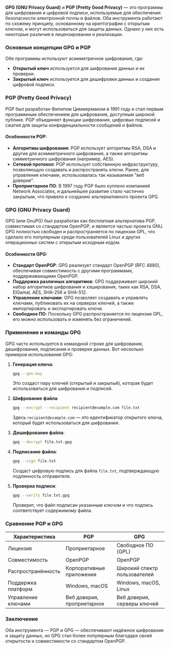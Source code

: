 **GPG (GNU Privacy Guard)** и **PGP (Pretty Good Privacy)** — это программы для шифрования и цифровой подписи, используемые для обеспечения безопасности электронной почты и файлов. Оба инструмента работают по схожему принципу, основанному на криптографии с открытым ключом, и могут использоваться для защиты данных. Однако у них есть некоторые различия в лицензировании и реализации.

### Основные концепции GPG и PGP

Обе программы используют асимметричное шифрование, где:
- **Открытый ключ** используется для шифрования данных и их проверки.
- **Закрытый ключ** используется для дешифровки данных и создания цифровой подписи.

### PGP (Pretty Good Privacy)
PGP был разработан Филипом Циммерманом в 1991 году и стал первым программным обеспечением для шифрования, доступным широкой публике. PGP объединяет функции шифрования, цифровых подписей и сжатия для защиты конфиденциальности сообщений и файлов.

#### Особенности PGP:
- **Алгоритмы шифрования**: PGP использует алгоритмы RSA, DSA и другие для асимметричного шифрования, а также алгоритмы симметричного шифрования (например, AES).
- **Сетевой протокол**: PGP использует собственную инфраструктуру, позволяющую создавать и распространять ключи. Ранее, для управления ключами, использовалась так называемая "веб доверия".
- **Проприетарное ПО**: В 1997 году PGP было куплено компанией Network Associates, и дальнейшее развитие стало частично закрытым, что привело к созданию альтернативного проекта GPG.

### GPG (GNU Privacy Guard)
GPG (или GnuPG) был разработан как бесплатная альтернатива PGP, совместимая со стандартом OpenPGP, и является частью проекта GNU. GPG полностью свободен и распространяется по лицензии GPL, что сделало его популярным среди пользователей Linux и других операционных систем с открытым исходным кодом.

#### Особенности GPG:
- **Стандарт OpenPGP**: GPG реализует стандарт OpenPGP (RFC 4880), обеспечивая совместимость с другими программами, поддерживающими OpenPGP.
- **Поддержка различных алгоритмов**: GPG поддерживает широкий набор алгоритмов шифрования и хэширования, таких как RSA, DSA, ElGamal, AES, SHA-256 и SHA-512.
- **Управление ключами**: GPG позволяет создавать и управлять ключами, публиковать их на серверах ключей, а также импортировать и экспортировать ключи.
- **Свободное ПО**: Поскольку GPG распространяется по лицензии GPL, его можно использовать и изменять без ограничений.

### Применение и команды GPG
GPG часто используется в командной строке для шифрования, дешифрования, подписания и проверки данных. Вот несколько примеров использования GPG:

1. **Генерация ключа**:
   ```bash
   gpg --gen-key
   ```
   Это создаст пару ключей (открытый и закрытый), которая будет использоваться для шифрования и подписей.

2. **Шифрование файла**:
   ```bash
   gpg --encrypt --recipient recipient@example.com file.txt
   ```
   Здесь `recipient@example.com` — это идентификатор открытого ключа, который будет использоваться для шифрования.

3. **Дешифрование файла**:
   ```bash
   gpg --decrypt file.txt.gpg
   ```

4. **Подписание файла**:
   ```bash
   gpg --sign file.txt
   ```
   Создаст цифровую подпись для файла `file.txt`, подтверждающую подлинность отправителя.

5. **Проверка подписи**:
   ```bash
   gpg --verify file.txt.gpg
   ```
   Проверит, что файл подписан указанным ключом и что подпись соответствует содержимому файла.

### Сравнение PGP и GPG
| Характеристика        | PGP                          | GPG                          |
|-----------------------|------------------------------|------------------------------|
| Лицензия              | Проприетарное                | Свободное ПО (GPL)           |
| Совместимость         | OpenPGP                      | OpenPGP                      |
| Распространённость    | Корпоративные приложения     | Широкий спектр пользователей |
| Поддержка платформ    | Windows, macOS               | Windows, macOS, Linux        |
| Управление ключами    | Веб доверия, проприетарное   | Веб доверия, серверы ключей  |

### Заключение
Оба инструмента — PGP и GPG — обеспечивают надёжное шифрование и защиту данных, но GPG стал более популярным благодаря своей открытости и совместимости со стандартом OpenPGP.